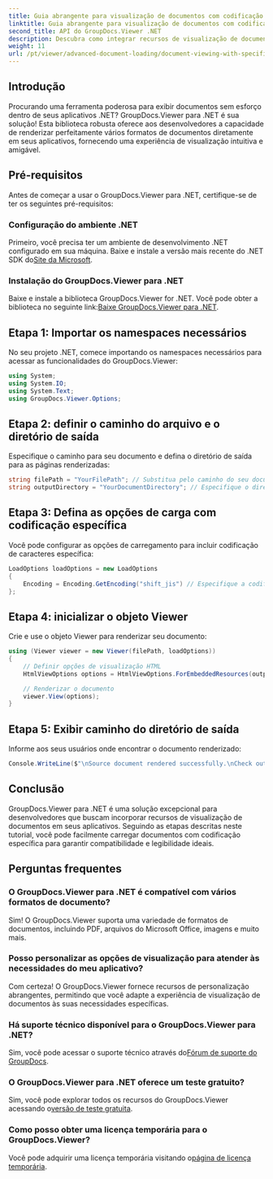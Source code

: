 ```yaml
---
title: Guia abrangente para visualização de documentos com codificação específica
linktitle: Guia abrangente para visualização de documentos com codificação específica
second_title: API do GroupDocs.Viewer .NET
description: Descubra como integrar recursos de visualização de documentos em seus aplicativos .NET usando o GroupDocs.Viewer para .NET. Este guia detalhado orienta você na instalação, configuração e renderização de vários formatos de documentos.
weight: 11
url: /pt/viewer/advanced-document-loading/document-viewing-with-specific-encoding/
---
```

## Introdução

Procurando uma ferramenta poderosa para exibir documentos sem esforço dentro de seus aplicativos .NET? GroupDocs.Viewer para .NET é sua solução! Esta biblioteca robusta oferece aos desenvolvedores a capacidade de renderizar perfeitamente vários formatos de documentos diretamente em seus aplicativos, fornecendo uma experiência de visualização intuitiva e amigável.

## Pré-requisitos

Antes de começar a usar o GroupDocs.Viewer para .NET, certifique-se de ter os seguintes pré-requisitos:

### Configuração do ambiente .NET

 Primeiro, você precisa ter um ambiente de desenvolvimento .NET configurado em sua máquina. Baixe e instale a versão mais recente do .NET SDK do[Site da Microsoft](https://dotnet.microsoft.com/download).

### Instalação do GroupDocs.Viewer para .NET

 Baixe e instale a biblioteca GroupDocs.Viewer for .NET. Você pode obter a biblioteca no seguinte link:[Baixe GroupDocs.Viewer para .NET](https://releases.groupdocs.com/viewer/net/).

## Etapa 1: Importar os namespaces necessários

No seu projeto .NET, comece importando os namespaces necessários para acessar as funcionalidades do GroupDocs.Viewer:

```csharp
using System;
using System.IO;
using System.Text;
using GroupDocs.Viewer.Options;
```

## Etapa 2: definir o caminho do arquivo e o diretório de saída

Especifique o caminho para seu documento e defina o diretório de saída para as páginas renderizadas:

```csharp
string filePath = "YourFilePath"; // Substitua pelo caminho do seu documento
string outputDirectory = "YourDocumentDirectory"; // Especifique o diretório para saída
```

## Etapa 3: Defina as opções de carga com codificação específica

Você pode configurar as opções de carregamento para incluir codificação de caracteres específica:

```csharp
LoadOptions loadOptions = new LoadOptions
{
    Encoding = Encoding.GetEncoding("shift_jis") // Especifique a codificação desejada
};
```

## Etapa 4: inicializar o objeto Viewer

Crie e use o objeto Viewer para renderizar seu documento:

```csharp
using (Viewer viewer = new Viewer(filePath, loadOptions))
{
    // Definir opções de visualização HTML
    HtmlViewOptions options = HtmlViewOptions.ForEmbeddedResources(outputDirectory + "/page-{0}.html");

    // Renderizar o documento
    viewer.View(options);
}
```

## Etapa 5: Exibir caminho do diretório de saída

Informe aos seus usuários onde encontrar o documento renderizado:

```csharp
Console.WriteLine($"\nSource document rendered successfully.\nCheck output in {outputDirectory}.");
```

## Conclusão

GroupDocs.Viewer para .NET é uma solução excepcional para desenvolvedores que buscam incorporar recursos de visualização de documentos em seus aplicativos. Seguindo as etapas descritas neste tutorial, você pode facilmente carregar documentos com codificação específica para garantir compatibilidade e legibilidade ideais.

## Perguntas frequentes

### O GroupDocs.Viewer para .NET é compatível com vários formatos de documento?
Sim! O GroupDocs.Viewer suporta uma variedade de formatos de documentos, incluindo PDF, arquivos do Microsoft Office, imagens e muito mais.

### Posso personalizar as opções de visualização para atender às necessidades do meu aplicativo?
Com certeza! O GroupDocs.Viewer fornece recursos de personalização abrangentes, permitindo que você adapte a experiência de visualização de documentos às suas necessidades específicas.

### Há suporte técnico disponível para o GroupDocs.Viewer para .NET?
 Sim, você pode acessar o suporte técnico através do[Fórum de suporte do GroupDocs](https://forum.groupdocs.com/c/viewer/9).

### O GroupDocs.Viewer para .NET oferece um teste gratuito?
 Sim, você pode explorar todos os recursos do GroupDocs.Viewer acessando o[versão de teste gratuita](https://releases.groupdocs.com/).

### Como posso obter uma licença temporária para o GroupDocs.Viewer?
 Você pode adquirir uma licença temporária visitando o[página de licença temporária](https://purchase.groupdocs.com/temporary-license/).